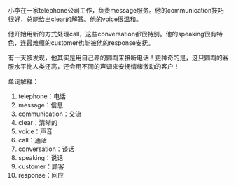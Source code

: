 小李在一家telephone公司工作，负责message服务。他的communication技巧很好，总能给出clear的解答。他的voice很温和。

他开始用新的方式处理call，这些conversation都很特别。他的speaking很有特色，连最难缠的customer也能被他的response安抚。

有一天被发现，他其实是用自己养的鹦鹉来接听电话！更神奇的是，这只鹦鹉的客服水平比人类还高，还会用不同的声调来安抚情绪激动的客户！

单词解释：
1. telephone：电话
2. message：信息
3. communication：交流
4. clear：清晰的
5. voice：声音
6. call：通话
7. conversation：谈话
8. speaking：说话
9. customer：顾客
10. response：回应 